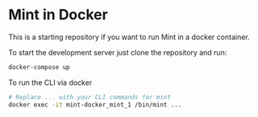 # Mint in Docker

This is a starting repository if you want to run Mint in a docker container.

To start the development server just clone the repository and run:
```sh
docker-compose up
```

To run the CLI via docker
```sh
# Replace ... with your CLI commands for mint
docker exec -it mint-docker_mint_1 /bin/mint ...
```
